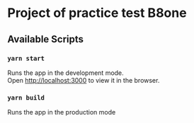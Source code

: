 # Project of practice test B8one

## Available Scripts

### `yarn start`
Runs the app in the development mode.\
Open [http://localhost:3000](http://localhost:3000) to view it in the browser.

### `yarn build`
Runs the app in the production mode

